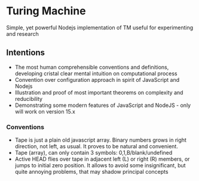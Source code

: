 # Turing Machine
Simple, yet powerful Nodejs implementation of TM useful for experimenting  
and research

## Intentions
- The most human comprehensible conventions and definitions,
developing cristal clear mental intuition on computational process
- Convention over configuration approach in spirit of JavaScript
and Nodejs
- Illustration and proof of most important theorems on complexity and
reducibility
- Demonstrating some modern features of JavaScript and NodeJS - only
will work on version 15.x

### Conventions
- Tape is just a plain old javascript array. Binary numbers grows in
right direction, not left, as usual. It proves to be natural and convenient.
- Tape (array), can only contain 3 symbols: 0,1,B/blank/undefined
- Active HEAD flies over tape in adjacent left (L) or right (R) members,
or jumps to initial zero position. It allows to avoid some insignificant,
but quite annoying problems, that may shadow principal concepts

